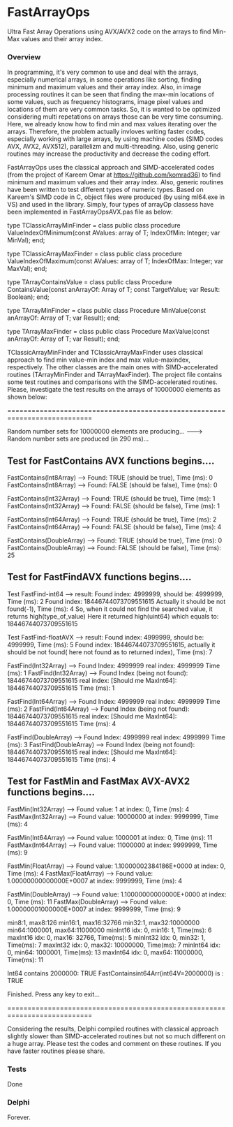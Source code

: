 # FastArrayOps
Ultra Fast Array Operations using AVX/AVX2 code on the arrays to find Min-Max values and their array index.

### Overview

In programming, it's very common to use and deal with the arrays, especially numerical arrays, in some operations like sorting, finding minimum and maximum values and their array index. Also, in image processing routines it can be seen that finding the max-min locations of some values, such as frequency histograms, image pixel values and locations of them are very common tasks. So, it is wanted to be optimized considering multi repetations on arrays those can be very time consuming. Here, we already know how to find min and max values iterating over the arrays. Therefore, the problem actually invloves writing faster codes, especially working with large arrays, by using machine codes (SIMD codes AVX, AVX2, AVX512), parallelizm and multi-threading. Also, using generic routines may increase the productivity and decrease the coding effort. 

FastArrayOps uses the classical approach and SIMD-accelerated codes (from the project of Kareem Omar at https://github.com/komrad36) to find minimum and maximum values and their array index. Also, generic routines have been written to test different types of numeric types. Based on Kareem's SIMD code in C, object files were produced (by using ml64.exe in VS) and used in the library. Simply, four types of arrayOp classess have been implemented in FastArrayOpsAVX.pas file as below:

 type TClassicArrayMinFinder = class
 public
  class procedure ValueIndexOfMinimum<T>(const AValues: array of T; IndexOfMin: Integer; var MinVal);
 end;

 type TClassicArrayMaxFinder = class
 public
  class procedure ValueIndexOfMaximum<T>(const AValues: array of T; IndexOfMax: Integer; var MaxVal);
 end;

 type TArrayContainsValue = class
 public
  class Procedure ContainsValue<T>(const anArrayOf: Array of T; const TargetValue; var Result: Boolean);
 end;

 type TArrayMinFinder = class
 public
  class Procedure MinValue<T>(const anArrayOf: Array of T; var Result);
 end;

 type TArrayMaxFinder = class
 public
  class Procedure MaxValue<T>(const anArrayOf: Array of T; var Result);
 end;
 
TClassicArrayMinFinder and TClassicArrayMaxFinder uses classical approach to find min value-min index and max value-maxindex, respectively. The other classes are the main ones with SIMD-accelerated routines (TArrayMinFinder and TArrayMaxFinder). The project file contains some test routines and comparisons with the SIMD-accelerated routines. Please, investigate the test results on the arrays of 10000000 elements as shown below:

===========================================================================

Random number sets for 10000000 elements are producing...  --->  Random number sets are produced (in 290 ms)...

Test for FastContains AVX functions begins....
--------------------------------------------------------------------------------------------------

FastContains(Int8Array)   --> Found: TRUE (should be true), Time (ms): 0
FastContains(Int8Array)   --> Found: FALSE (should be false), Time (ms): 0

FastContains(Int32Array)  --> Found: TRUE (should be true), Time (ms): 1
FastContains(Int32Array)  --> Found: FALSE (should be false), Time (ms): 1

FastContains(Int64Array)  --> Found: TRUE (should be true), Time (ms): 2
FastContains(Int64Array)  --> Found: FALSE (should be false), Time (ms): 4

FastContains(DoubleArray) --> Found: TRUE (should be true), Time (ms): 0
FastContains(DoubleArray) --> Found: FALSE (should be false), Time (ms): 25


Test for FastFindAVX functions begins....
--------------------------------------------------------------------------------------------------
Test FastFind-int64  --> result: Found index: 4999999, should be: 4999999, Time (ms): 2
Found index: 18446744073709551615
Actually it should be not found(-1), Time (ms): 4
So, when it could not find the searched value, it returns high(type_of_value)
Here it returned high(uint64) which equals to: 18446744073709551615

Test FastFind-floatAVX  --> result: Found index: 4999999, should be: 4999999, Time (ms): 5
Found index: 18446744073709551615, actually it should be not found( here not found as to returned index), Time (ms): 7

FastFind(Int32Array)  --> Found Index: 4999999 real index: 4999999 Time (ms): 1
FastFind(Int32Array)  --> Found Index (being not found): 18446744073709551615 real index: [Should me MaxInt64]: 18446744073709551615 Time (ms): 1

FastFind(Int64Array)  --> Found Index: 4999999 real index: 4999999 Time (ms): 2
FastFind(Int64Array)  --> Found Index (being not found): 18446744073709551615 real index: [Should me MaxInt64]: 18446744073709551615 Time (ms): 4

FastFind(DoubleArray) --> Found Index: 4999999 real index: 4999999 Time (ms): 3
FastFind(DoubleArray) --> Found Index (being not found): 18446744073709551615 real index: [Should me MaxInt64]: 18446744073709551615 Time (ms): 4


Test for FastMin and FastMax AVX-AVX2 functions begins....
--------------------------------------------------------------------------------------------------
FastMin(Int32Array)  --> Found value: 1 at index: 0, Time (ms): 4
FastMax(Int32Array)  --> Found value: 10000000 at index: 9999999, Time (ms): 4

FastMin(Int64Array)  --> Found value: 1000001 at index: 0, Time (ms): 11
FastMax(Int64Array)  --> Found value: 11000000 at index: 9999999, Time (ms): 9

FastMin(FloatArray)  --> Found value:  1.10000002384186E+0000 at index: 0, Time (ms): 4
FastMax(FloatArray)  --> Found value:  1.00000000000000E+0007 at index: 9999999, Time (ms): 4

FastMin(DoubleArray) --> Found value:  1.10000000000000E+0000 at index: 0, Time (ms): 11
FastMax(DoubleArray) --> Found value:  1.00000001000000E+0007 at index: 9999999, Time (ms): 9

min8:1, max8:126
min16:1, max16:32766
min32:1, max32:10000000
min64:1000001, max64:11000000
minInt16 idx: 0, min16: 1, Time(ms): 6
maxInt16 idx: 0, max16: 32766, Time(ms): 5
minInt32 idx: 0, min32: 1, Time(ms): 7
maxInt32 idx: 0, max32: 10000000, Time(ms): 7
minInt64 idx: 0, min64: 1000001, Time(ms): 13
maxInt64 idx: 0, max64: 11000000, Time(ms): 11

Int64 contains 2000000: TRUE
FastContainsint64Arr(int64V=2000000) is : TRUE

Finished. Press any key to exit...

===========================================================================

Considering the results, Delphi compiled routines with classical approach slightly slower than SIMD-accelerated routines but not so much different on a huge array. Please test the codes and comment on these routines. If you have faster routines please share. 



### Tests
Done

### Delphi
Forever.
